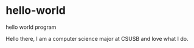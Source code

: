 # hello-world
hello world program

Hello there, I am a computer science major at CSUSB and love what I do.
